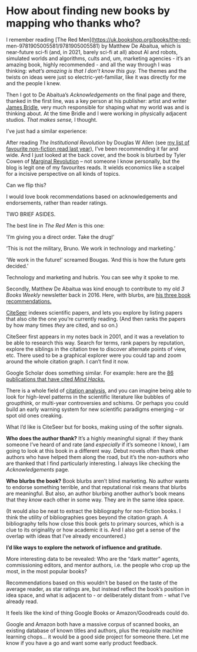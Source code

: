 # How about finding new books by mapping who thanks who?

I remember reading [The Red Men](https://uk.bookshop.org/books/the-red-
men-9781905005581/9781905005581) by Matthew De Abaitua, which is near-future
sci-fi (and, in 2021, barely sci-fi at all) about AI and robots, simulated
worlds and algorithms, cults and, um, marketing agencies - it’s an amazing
book, highly recommended - and all the way through I was thinking: _what’s
amazing is that I don’t know this guy._ The themes and the twists on ideas
were just so electric-yet-familiar, like it was directly for me and the people
I knew.

Then I got to De Abaitua’s _Acknowledgements_ on the final page and there,
thanked in the first line, was a key person at his publisher: artist and
writer [James Bridle](https://jamesbridle.com), very much responsible for
shaping what my world was and is thinking about. At the time Bridle and I were
working in physically adjacent studios. _That makes sense,_ I thought.

I’ve just had a similar experience:

After reading _The Institutional Revolution_ by Douglas W Allen (see [my list
of favourite non-fiction read last year](/home/2020/12/28/books)), I’ve been
recommending it far and wide. And I just looked at the back cover, and the
book is blurbed by Tyler Cowen of [Marginal
Revolution](https://marginalrevolution.com) – not someone I know personally,
but the blog is legit one of my favourites reads. It wields economics like a
scalpel for a incisive perspective on all kinds of topics.

Can we flip this?

I would love book recommendations based on acknowledgements and endorsements,
rather than reader ratings.

TWO BRIEF ASIDES.

The best line in _The Red Men_ is this one:

‘I’m giving you a direct order. Take the drug!’

‘This is not the military, Bruno. We work in technology and marketing.’

‘We work in the future!’ screamed Bougas. ‘And this is how the future gets
decided.’

Technology and marketing and hubris. You can see why it spoke to me.

Secondly, Matthew De Abaitua was kind enough to contribute to my old _3 Books
Weekly_ newsletter back in 2016. Here, with blurbs, are [his three book
recommendations.](/home/2016/08/19/3_books)

[CiteSeer](http://citeseerx.ist.psu.edu/index) indexes scientific papers, and
lets you explore by listing papers that also cite the one you’re currently
reading. (And then ranks the papers by how many times _they_ are cited, and so
on.)

CiteSeer first appears in my notes back in 2001, and it was a revelation to be
able to research this way. Search for terms, rank papers by reputation,
explore the siblings in the citation tree to discover alternate points of
view, etc. There used to be a graphical explorer were you could tap and zoom
around the whole citation graph. I can’t find it now.

Google Scholar does something similar. For example: here are the [86
publications that have cited _Mind
Hacks._](https://scholar.google.com/scholar?cites=9051334174797045462&as_sdt=2005&sciodt=0,5&hl=en)

There is a whole field of [citation
analysis](https://en.wikipedia.org/wiki/Citation_analysis), and you can
imagine being able to look for high-level patterns in the scientific
literature like bubbles of groupthink, or multi-year controversies and
schisms. Or perhaps you could build an early warning system for new scientific
paradigms emerging – or spot old ones creaking.

What I’d like is CiteSeer but for books, making using of the softer signals.

**Who does the author thank?** It’s a highly meaningful signal: if they thank
someone I’ve heard of and rate (and _especially_ if it’s someone I know), I am
going to look at this book in a different way. Debut novels often thank other
authors who have helped them along the road, but it’s the non-authors who are
thanked that I find particularly interesting. I always like checking the
_Acknowledgements_ page.

**Who blurbs the book?** Book blurbs aren’t blind marketing. No author wants
to endorse something terrible, and that reputational risk means that blurbs
are meaningful. But also, an author blurbing another author’s book means that
they _know_ each other in some way. They are in the same idea space.

(It would also be neat to extract the bibliography for non-fiction books. I
think the utility of bibliographies goes beyond the citation graph. A
bibliography tells how close this book gets to primary sources, which is a
clue to its originality or how academic it is. And I also get a sense of the
overlap with ideas that I’ve already encountered.)

**I’d like ways to explore the network of influence and gratitude.**

More interesting data to be revealed: Who are the “dark matter” agents,
commissioning editors, and mentor authors, i.e. the people who crop up the
most, in the most popular books?

Recommendations based on this wouldn’t be based on the taste of the average
reader, as star ratings are, but instead reflect the book’s position in idea
space, and what is adjacent to - or deliberately distant from - what I’ve
already read.

It feels like the kind of thing Google Books or Amazon/Goodreads could do.

Google and Amazon both have a massive corpus of scanned books, an existing
database of known titles and authors, plus the requisite machine learning
chops… it would be a good side project for someone there. Let me know if you
have a go and want some early product feedback.
